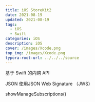 ```yaml
---
title: iOS StoreKit2
date: 2021-08-19
updated: 2021-08-19
tags: 
  - iOS
  - Swift
categories: iOS
description: iOS 
cover: /images/Xcode.png
top_img: /images/Xcode.png
typora-root-url: ../../../source
---
```


基于 Swift 的内购 API

JSON 使用JSON Web Signature （JWS）

showManageSubscriptions()

